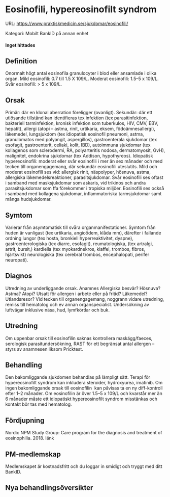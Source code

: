 # Eosinofili, hypereosinofilt syndrom

URL: https://www.praktiskmedicin.se/sjukdomar/eosinofili/



Kategori: Mobilt BankID på annan enhet

#### Inget hittades

## Definition

Onormalt högt antal eosinofila granulocyter i blod eller ansamlade i olika organ. Mild eosinofili: 0.7 till 1.5 X 109/L. Moderat eosinofili: 1.5–5 x 109/L. Svår eosinofili: > 5 x 109/L.

## Orsak

Primär: där en klonal aberration föreligger (ovanligt).
Sekundär: där ett utlösande tillstånd kan identifieras tex infektion (tex parasitinfektion, bakteriell tarminfektion, kronisk infektion som tuberkulos, HIV, CMV, EBV, hepatit), allergi (atopi – astma, rinit, urtikaria, eksem, födoämnesallergi), läkemedel, lungsjukdom (tex idiopatisk eosinofil pneumoni, astma, granulomatos med polyangit, aspergillos), gastroenterala sjukdomar (tex esofagit, gastroenterit, celiaki, kolit, IBD), autoimmuna sjukdomar (tex kollagenos som sclerodermi, RA, polyarteritis nodosa, dermatomyosit, GvH), malignitet, endokrina sjukdomar (tex Addison, hypothyreos).
Idiopatisk hypereosinofili: moderat eller svår eosinofili i mer än sex månader och med tecken till organengagemang, där sekundär eosinofili uteslutits.
Mild och moderat eosinofili ses vid: allergisk rinit, näspolyper, hösnuva, astma, allergiska läkemedelsreaktioner, parasitsjukdomar. Svår eosinofili ses oftast i samband med masksjukdomar som askaris, vid trikinos och andra parasitsjukdomar som ffa förekommer i tropiska miljöer.
Eosinofili ses också i samband med kollagena sjukdomar, inflammatoriska tarmsjukdomar samt många hudsjukdomar.

## Symtom

Varierar från asymtomatisk till svåra organmanifestationer. Symtom från huden är vanligast (tex urtikaria, angioödem, klåda mm), därefter i fallande ordning lungor (tex hosta, bronkiell hyperreaktivitet, dyspne), gastroenterologiska (tex diarre, esofagit), reumatologiska, (tex artralgi, artrit, bursit,) kardiella (tex myokardnekros, klaffel, trombos, fibros, hjärtsvikt) neurologiska (tex cerebral trombos, encephalopati, perifer neuropati).

## Diagnos

Utredning av underliggande orsak.
Anamnes Allergiska besvär? Hösnuva? Astma? Atopi? Utsatt för allergen i arbete eller på fritid? Läkemedel? Utlandsresor? Vid tecken till organengagemang, noggrann vidare utredning, remiss till hematolog och ev annan organspecialist. Undersökning av luftvägar inklusive näsa, hud, lymfkörtlar och buk.

## Utredning

Om uppenbar orsak till eosinofilin saknas kontrollera maskägg/faeces, serologisk parasitundersökning, RAST för ett begränsat antal allergen – styrs av anamnesen liksom Pricktest.

## Behandling

Den bakomliggande sjukdomen behandlas på lämpligt sätt. Terapi för hypereosinofilt syndrom kan inkludera steroider, hydroxyurea, imatinib. Om ingen bakomliggande orsak till eosinofilin  kan påvisas ta en ny diff-kontroll efter 1–2 månader. Om eosinofilin är över 1.5–5 x 109/L och kvarstår mer än 6 månader måste ett idiopatiskt hypereosinofilt syndrom misstänkas och kontakt bör tas med hematolog.

## Fördjupning

Nordic NPM Study Group: Care program for the diagnosis and treatment of eosinophilia. 2018. länk

## PM-medlemskap

Medlemskapet är kostnadsfritt och du loggar in smidigt och tryggt med ditt BankID.

## Nya behandlingsöversikter

